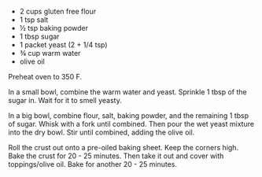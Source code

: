   * 2 cups gluten free flour
  * 1 tsp salt
  * ½ tsp baking powder
  * 1 tbsp sugar
  * 1 packet yeast (2 + 1/4 tsp)
  * ¾ cup warm water
  * olive oil

Preheat oven to 350 F.

In a small bowl, combine the warm water and yeast. Sprinkle 1 tbsp of the sugar in. Wait for it to smell yeasty.

In a big bowl, combine flour, salt, baking powder, and the remaining 1 tbsp of sugar. Whisk with a fork until combined. Then pour the wet yeast mixture into the dry bowl. Stir until combined, adding the olive oil.

Roll the crust out onto a pre-oiled baking sheet. Keep the corners high. Bake the crust for 20 - 25 minutes. Then take it out and cover with toppings/olive oil. Bake for another 20 - 25 minutes.
